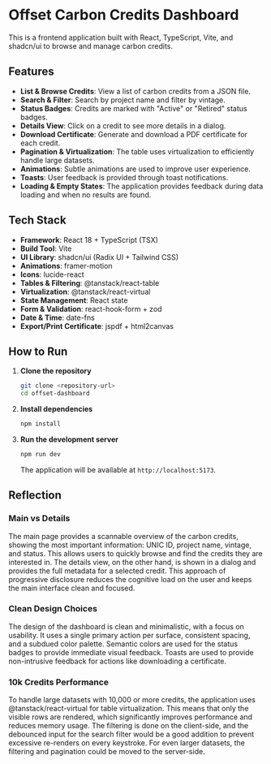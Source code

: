 # Offset Carbon Credits Dashboard

This is a frontend application built with React, TypeScript, Vite, and shadcn/ui to browse and manage carbon credits.

## Features

- **List & Browse Credits**: View a list of carbon credits from a JSON file.
- **Search & Filter**: Search by project name and filter by vintage.
- **Status Badges**: Credits are marked with "Active" or "Retired" status badges.
- **Details View**: Click on a credit to see more details in a dialog.
- **Download Certificate**: Generate and download a PDF certificate for each credit.
- **Pagination & Virtualization**: The table uses virtualization to efficiently handle large datasets.
- **Animations**: Subtle animations are used to improve user experience.
- **Toasts**: User feedback is provided through toast notifications.
- **Loading & Empty States**: The application provides feedback during data loading and when no results are found.

## Tech Stack

- **Framework**: React 18 + TypeScript (TSX)
- **Build Tool**: Vite
- **UI Library**: shadcn/ui (Radix UI + Tailwind CSS)
- **Animations**: framer-motion
- **Icons**: lucide-react
- **Tables & Filtering**: @tanstack/react-table
- **Virtualization**: @tanstack/react-virtual
- **State Management**: React state
- **Form & Validation**: react-hook-form + zod
- **Date & Time**: date-fns
- **Export/Print Certificate**: jspdf + html2canvas

## How to Run

1. **Clone the repository**

   ```bash
   git clone <repository-url>
   cd offset-dashboard
   ```

2. **Install dependencies**

   ```bash
   npm install
   ```

3. **Run the development server**

   ```bash
   npm run dev
   ```

   The application will be available at `http://localhost:5173`.

## Reflection

### Main vs Details

The main page provides a scannable overview of the carbon credits, showing the most important information: UNIC ID, project name, vintage, and status. This allows users to quickly browse and find the credits they are interested in. The details view, on the other hand, is shown in a dialog and provides the full metadata for a selected credit. This approach of progressive disclosure reduces the cognitive load on the user and keeps the main interface clean and focused.

### Clean Design Choices

The design of the dashboard is clean and minimalistic, with a focus on usability. It uses a single primary action per surface, consistent spacing, and a subdued color palette. Semantic colors are used for the status badges to provide immediate visual feedback. Toasts are used to provide non-intrusive feedback for actions like downloading a certificate.

### 10k Credits Performance

To handle large datasets with 10,000 or more credits, the application uses @tanstack/react-virtual for table virtualization. This means that only the visible rows are rendered, which significantly improves performance and reduces memory usage. The filtering is done on the client-side, and the debounced input for the search filter would be a good addition to prevent excessive re-renders on every keystroke. For even larger datasets, the filtering and pagination could be moved to the server-side.